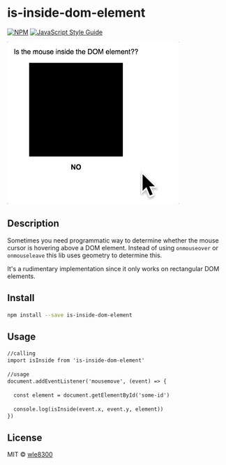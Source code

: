 # is-inside-dom-element

>

[![NPM](https://img.shields.io/npm/v/is-inside-dom-element.svg)](https://www.npmjs.com/package/is-inside-dom-element) [![JavaScript Style Guide](https://img.shields.io/badge/code_style-standard-brightgreen.svg)](https://standardjs.com)


![screenshot](screenshot.gif)


## Description

Sometimes you need programmatic way to determine whether the mouse cursor is hovering above a DOM element. Instead of using <code>onmouseover</code> or <code>onmouseleave</code> this lib uses geometry to determine this.

It's a rudimentary implementation since it only works on rectangular DOM elements.


## Install

```bash
npm install --save is-inside-dom-element
```

## Usage

```
//calling
import isInside from 'is-inside-dom-element'

//usage
document.addEventListener('mousemove', (event) => {

  const element = document.getElementById('some-id')

  console.log(isInside(event.x, event.y, element))
})
```

## License

MIT © [wle8300](https://github.com/wle8300)
